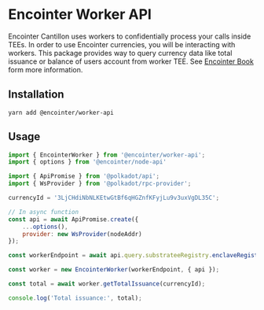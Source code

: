 # Encointer Worker API

Encointer Cantillon uses workers to confidentially process your calls inside TEEs. In order to use Encointer currencies, you will be interacting with workers. This package provides way to query currency data like total issuance or balance of users account from worker TEE. See [Encointer Book](https://book.encointer.org/testnet-cantillon.html) form more information.

## Installation

```
yarn add @encointer/worker-api
```

## Usage

```js
import { EncointerWorker } from '@encointer/worker-api';
import { options } from '@encointer/node-api'

import { ApiPromise } from '@polkadot/api';
import { WsProvider } from '@polkadot/rpc-provider';

currencyId = '3LjCHdiNbNLKEtwGtBf6qHGZnfKFyjLu9v3uxVgDL35C';

// In async function
const api = await ApiPromise.create({
    ...options(),
    provider: new WsProvider(nodeAddr)
});

const workerEndpoint = await api.query.substrateeRegistry.enclaveRegistry(1)

const worker = new EncointerWorker(workerEndpoint, { api });

const total = await worker.getTotalIssuance(currencyId);

console.log('Total issuance:', total);
```
